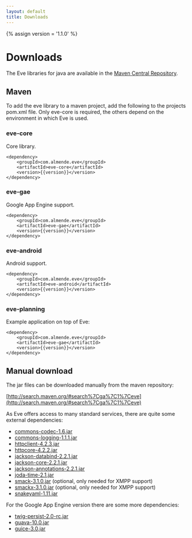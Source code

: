 ```yaml
---
layout: default
title: Downloads
---
```


{% assign version = '1.1.0' %}


# Downloads

The Eve libraries for java are available in the
[Maven Central Repository](http://search.maven.org/#search%7Cga%7C1%7Ceve).


## Maven

To add the eve library to a maven project, add the following to the projects
pom.xml file. Only eve-core is required, the others depend on the environment in which Eve is used.

### eve-core

Core library.

    <dependency>
        <groupId>com.almende.eve</groupId>
        <artifactId>eve-core</artifactId>
        <version>{{version}}</version>
    </dependency>

### eve-gae

Google App Engine support.

    <dependency>
        <groupId>com.almende.eve</groupId>
        <artifactId>eve-gae</artifactId>
        <version>{{version}}</version>
    </dependency>

### eve-android

Android support.

    <dependency>
        <groupId>com.almende.eve</groupId>
        <artifactId>eve-android</artifactId>
        <version>{{version}}</version>
    </dependency>

### eve-planning

Example application on top of Eve:

    <dependency>
        <groupId>com.almende.eve</groupId>
        <artifactId>eve-gae</artifactId>
        <version>{{version}}</version>
    </dependency>

## Manual download

The jar files can be downloaded manually from the maven repository:

[http://search.maven.org/#search%7Cga%7C1%7Ceve](http://search.maven.org/#search%7Cga%7C1%7Ceve)

As Eve offers access to many standard services, there are quite some external dependencies:

- [commons-codec-1.6.jar](http://commons.apache.org/proper/commons-codec/)
- [commons-logging-1.1.1.jar](http://commons.apache.org/proper/commons-logging/)
- [httpclient-4.2.3.jar](http://hc.apache.org/downloads.cgi)
- [httpcore-4.2.2.jar](http://hc.apache.org/downloads.cgi)
- [jackson-databind-2.2.1.jar](http://jackson.codehaus.org)
- [jackson-core-2.2.1.jar](http://jackson.codehaus.org)
- [jackson-annotations-2.2.1.jar](http://jackson.codehaus.org)
- [joda-time-2.1.jar](http://joda-time.sourceforge.net/)
- [smack-3.1.0.jar](http://www.igniterealtime.org/projects/smack/)
   (optional, only needed for XMPP support)
- [smackx-3.1.0.jar](http://www.igniterealtime.org/projects/smack/)
   (optional, only needed for XMPP support)
- [snakeyaml-1.11.jar](http://snakeyaml.org)

For the Google App Engine version there are some more dependencies:
  
- [twig-persist-2.0-rc.jar](http://code.google.com/p/twig-persist)
- [guava-10.0.jar](http://code.google.com/p/guava-libraries)
- [guice-3.0.jar](https://code.google.com/p/google-guice/wiki/Guice30)

